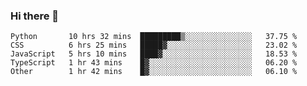 ### Hi there 👋

<!--START_SECTION:waka-->

```text
Python       10 hrs 32 mins  █████████▒░░░░░░░░░░░░░░░   37.75 %
CSS          6 hrs 25 mins   █████▓░░░░░░░░░░░░░░░░░░░   23.02 %
JavaScript   5 hrs 10 mins   ████▓░░░░░░░░░░░░░░░░░░░░   18.53 %
TypeScript   1 hr 43 mins    █▓░░░░░░░░░░░░░░░░░░░░░░░   06.20 %
Other        1 hr 42 mins    █▓░░░░░░░░░░░░░░░░░░░░░░░   06.10 %
```

<!--END_SECTION:waka-->

<!--
**arlenxuzj/arlenxuzj** is a ✨ _special_ ✨ repository because its `README.md` (this file) appears on your GitHub profile.

Here are some ideas to get you started:

- 🔭 I’m currently working on ...
- 🌱 I’m currently learning ...
- 👯 I’m looking to collaborate on ...
- 🤔 I’m looking for help with ...
- 💬 Ask me about ...
- 📫 How to reach me: ...
- 😄 Pronouns: ...
- ⚡ Fun fact: ...
-->
